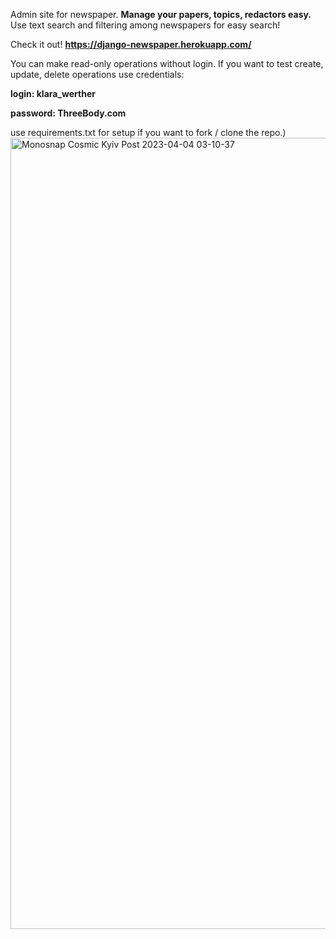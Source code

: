 Admin site for newspaper. **Manage your papers, topics, redactors easy.**
Use text search and filtering among newspapers for easy search! 

Check it out!
**https://django-newspaper.herokuapp.com/**

You can make read-only operations without login. 
If you want to test create, update, delete operations use credentials:

**login: klara_werther**

**password: ThreeBody.com**

use requirements.txt for setup if you want to fork / clone the repo.)
<img width="1266" alt="Monosnap Cosmic Kyiv Post 2023-04-04 03-10-37" src="https://user-images.githubusercontent.com/121285272/229653701-c51cfd0a-035a-477e-86d1-912488bb5af6.png">
